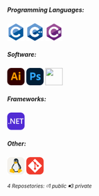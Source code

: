 <div>
  <h5 align="left">Programming Languages:</h5> 
  <img src="https://raw.githubusercontent.com/devicons/devicon/master/icons/c/c-original.svg" alt="c" width="40" height="40"/>
  <img src="https://raw.githubusercontent.com/devicons/devicon/master/icons/cplusplus/cplusplus-original.svg" alt="cplusplus" width="40" height="40"/>
  <img src="https://raw.githubusercontent.com/devicons/devicon/master/icons/csharp/csharp-original.svg" alt="csharp" width="40" height="40"/>
  </p>
  <h5 align="left">Software:</h5>
  <img src="https://raw.githubusercontent.com/tandpfun/skill-icons/refs/heads/main/icons/Illustrator.svg" alt="" width="40" height="40" />
  <img src="https://raw.githubusercontent.com/tandpfun/skill-icons/refs/heads/main/icons/Photoshop.svg" alt="" width="40" height="40" />
  <img src="https://upload.wikimedia.org/wikipedia/commons/4/48/Adobe_InDesign_CC_icon.svg" alt="" width="40" height="40" />
  <h5 align="left">Frameworks:</h5>
  <img src="https://raw.githubusercontent.com/tandpfun/skill-icons/refs/heads/main/icons/DotNet.svg" alt="" width="40" height="40" />
  <h5 align="left">Other:</h5>
  <img src="https://raw.githubusercontent.com/tandpfun/skill-icons/refs/heads/main/icons/Linux-Light.svg" alt="" width="40" height="40" />
  <img src="https://raw.githubusercontent.com/tandpfun/skill-icons/refs/heads/main/icons/Git.svg" alt="" width="40" height="40" />
</div>

<small> _4 Reposetories: ◽1 public ◾3 private_ </small>
